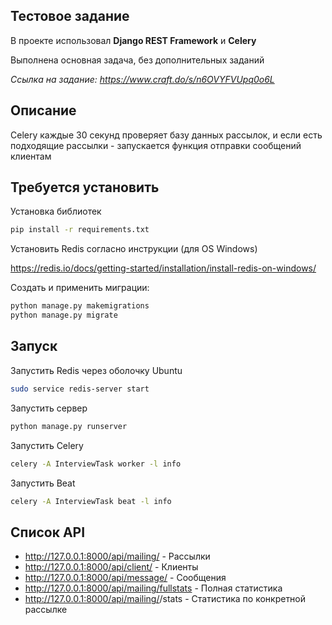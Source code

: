 ## Тестовое задание
В проекте использовал **Django REST Framework** и **Celery**

Выполнена основная задача, без дополнительных заданий 

*Ссылка на задание: https://www.craft.do/s/n6OVYFVUpq0o6L*

## Описание
Celery каждые 30 секунд проверяет базу данных рассылок, и если есть подходящие рассылки - запускается функция отправки сообщений клиентам

## Требуется установить

Установка библиотек
```bash
pip install -r requirements.txt
```
Установить Redis согласно инструкции (для OS Windows)

https://redis.io/docs/getting-started/installation/install-redis-on-windows/

Создать и применить миграции:
```bash
python manage.py makemigrations
python manage.py migrate
```
## Запуск

Запустить Redis через оболочку Ubuntu
```bash
sudo service redis-server start
```
Запустить сервер
```bash
python manage.py runserver
```
Запустить Celery
```bash
celery -A InterviewTask worker -l info
```
Запустить Beat
```bash
celery -A InterviewTask beat -l info
```

## Список API

* http://127.0.0.1:8000/api/mailing/ - Рассылки
* http://127.0.0.1:8000/api/client/ - Клиенты
* http://127.0.0.1:8000/api/message/ - Сообщения
* http://127.0.0.1:8000/api/mailing/fullstats - Полная статистика
* http://127.0.0.1:8000/api/mailing/<id>/stats - Статистика по конкретной рассылке
